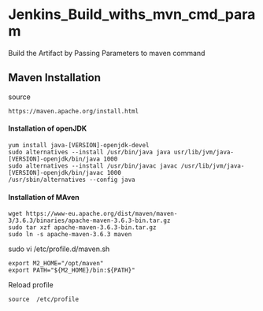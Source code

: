 # Jenkins_Build_withs_mvn_cmd_param
Build the Artifact by Passing Parameters to maven command

## Maven Installation
source
```
https://maven.apache.org/install.html
```
####  Installation of openJDK
```
yum install java-[VERSION]-openjdk-devel
sudo alternatives --install /usr/bin/java java usr/lib/jvm/java-[VERSION]-openjdk/bin/java 1000
sudo alternatives --install /usr/bin/javac javac /usr/lib/jvm/java-[VERSION]-openjdk/bin/javac 1000
/usr/sbin/alternatives --config java
``` 

####  Installation of MAven
```
wget https://www-eu.apache.org/dist/maven/maven-3/3.6.3/binaries/apache-maven-3.6.3-bin.tar.gz
sudo tar xzf apache-maven-3.6.3-bin.tar.gz
sudo ln -s apache-maven-3.6.3 maven
``` 
sudo vi /etc/profile.d/maven.sh
```
export M2_HOME="/opt/maven"
export PATH="${M2_HOME}/bin:${PATH}"
```
Reload profile
```
source  /etc/profile
```
